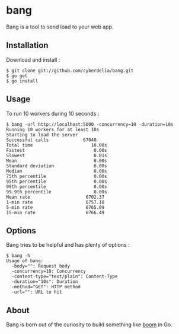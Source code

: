 # bang

Bang is a tool to send load to your web app.

## Installation

Download and install :

    $ git clone git://github.com/cyberdelia/bang.git
    $ go get
    $ go install

## Usage

To run 10 workers during 10 seconds :

    $ bang -url http://localhost:5000 -concurrency=10 -duration=10s
	Running 10 workers for at least 10s
	Starting to load the server
	Successful calls  		     67040
	Total time        		        10.00s
	Fastest           		         0.00s
	Slowest           		         0.01s
	Mean              		         0.00s
	Standard deviation		         0.00s
	Median            		         0.00s
	75th percentile   		         0.00s
	95th percentile   		         0.00s
	99th percentile   		         0.00s
	99.9th percentile 		         0.00s
	Mean rate         		      6702.37
	1-min rate        		      6757.18
	5-min rate        		      6765.09
	15-min rate       		      6766.49

## Options

Bang tries to be helpful and has plenty of options : 

	$ bang -h
	Usage of bang:
	  -body="": Request body
	  -concurrency=10: Concurrency
	  -content-type="text/plain": Content-Type
	  -duration="10s": Duration
	  -method="GET": HTTP method
	  -url="": URL to hit


## About

Bang is born out of the curiosity to build something like
[boom](https://github.com/tarekziade/boom) in Go.
